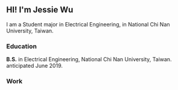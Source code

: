 ## HI! I'm Jessie Wu

I am a Student major in Electrical Engineering, in National Chi Nan University, Taiwan.


### Education

**B.S.** in Electrical Engineering, National Chi Nan University, Taiwan.  anticipated June 2019.


### Work
